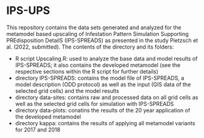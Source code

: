 # IPS-UPS
This repository contains the data sets generated and analyzed for the metamodel based upscaling of Infestation Pattern Simulation Supporting PREdisposition DetailS (IPS-SPREADS) as presented in the study Pietzsch et al. (2022, submitted). The contents of the directory and its folders:

- R script Upscaling.R: used to analyze the base data and model results of IPS-SPREADS; it also contains the developed metamodel (see the respective sections within the R script for further details)
- directory IPS-SPREADS: contains the model file of IPS-SPREADS, a model description (ODD protocol) as well as the input (GIS data of the selected grid cells) and the model results
- directory data-sites: contains raw and processed data on all grid cells as well as the selected grid cells for simulation with IPS-SPREADS
- directory data-plots: conatins the results of the 20 year application of the developed metamodel
- directory kappa: contains the results of applying all metamodel variants for 2017 and 2018
